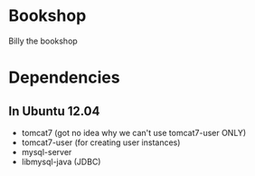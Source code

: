 
Bookshop
========

Billy the bookshop 


Dependencies
========

In Ubuntu 12.04
-------

 * tomcat7 (got no idea why we can't use tomcat7-user ONLY)
 * tomcat7-user (for creating user instances)
 * mysql-server
 * libmysql-java (JDBC)
